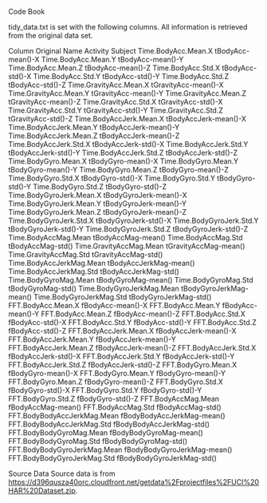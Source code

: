Code Book


tidy_data.txt is set with the following columns. All information is retrieved from the original data set. 


Column								Original Name
Activity
Subject	
Time.BodyAcc.Mean.X			tBodyAcc-mean()-X
Time.BodyAcc.Mean.Y			tBodyAcc-mean()-Y
Time.BodyAcc.Mean.Z			tBodyAcc-mean()-Z
Time.BodyAcc.Std.X			tBodyAcc-std()-X
Time.BodyAcc.Std.Y			tBodyAcc-std()-Y
Time.BodyAcc.Std.Z			tBodyAcc-std()-Z
Time.GravityAcc.Mean.X	tGravityAcc-mean()-X
Time.GravityAcc.Mean.Y	tGravityAcc-mean()-Y
Time.GravityAcc.Mean.Z	tGravityAcc-mean()-Z
Time.GravityAcc.Std.X		tGravityAcc-std()-X
Time.GravityAcc.Std.Y		tGravityAcc-std()-Y
Time.GravityAcc.Std.Z		tGravityAcc-std()-Z
Time.BodyAccJerk.Mean.X	tBodyAccJerk-mean()-X
Time.BodyAccJerk.Mean.Y	tBodyAccJerk-mean()-Y
Time.BodyAccJerk.Mean.Z	tBodyAccJerk-mean()-Z
Time.BodyAccJerk.Std.X	tBodyAccJerk-std()-X
Time.BodyAccJerk.Std.Y	tBodyAccJerk-std()-Y
Time.BodyAccJerk.Std.Z	tBodyAccJerk-std()-Z
Time.BodyGyro.Mean.X		tBodyGyro-mean()-X
Time.BodyGyro.Mean.Y		tBodyGyro-mean()-Y
Time.BodyGyro.Mean.Z		tBodyGyro-mean()-Z
Time.BodyGyro.Std.X			tBodyGyro-std()-X
Time.BodyGyro.Std.Y			tBodyGyro-std()-Y
Time.BodyGyro.Std.Z			tBodyGyro-std()-Z
Time.BodyGyroJerk.Mean.X	tBodyGyroJerk-mean()-X
Time.BodyGyroJerk.Mean.Y	tBodyGyroJerk-mean()-Y
Time.BodyGyroJerk.Mean.Z	tBodyGyroJerk-mean()-Z
Time.BodyGyroJerk.Std.X		tBodyGyroJerk-std()-X
Time.BodyGyroJerk.Std.Y		tBodyGyroJerk-std()-Y
Time.BodyGyroJerk.Std.Z		tBodyGyroJerk-std()-Z
Time.BodyAccMag.Mean			tBodyAccMag-mean()
Time.BodyAccMag.Std				tBodyAccMag-std()
Time.GravityAccMag.Mean		tGravityAccMag-mean()
Time.GravityAccMag.Std		tGravityAccMag-std()
Time.BodyAccJerkMag.Mean	tBodyAccJerkMag-mean()
Time.BodyAccJerkMag.Std		tBodyAccJerkMag-std()
Time.BodyGyroMag.Mean			tBodyGyroMag-mean()
Time.BodyGyroMag.Std			tBodyGyroMag-std()
Time.BodyGyroJerkMag.Mean	tBodyGyroJerkMag-mean()
Time.BodyGyroJerkMag.Std	tBodyGyroJerkMag-std()
FFT.BodyAcc.Mean.X				fBodyAcc-mean()-X
FFT.BodyAcc.Mean.Y				fBodyAcc-mean()-Y
FFT.BodyAcc.Mean.Z				fBodyAcc-mean()-Z
FFT.BodyAcc.Std.X					fBodyAcc-std()-X
FFT.BodyAcc.Std.Y					fBodyAcc-std()-Y
FFT.BodyAcc.Std.Z					fBodyAcc-std()-Z
FFT.BodyAccJerk.Mean.X		fBodyAccJerk-mean()-X
FFT.BodyAccJerk.Mean.Y		fBodyAccJerk-mean()-Y
FFT.BodyAccJerk.Mean.Z		fBodyAccJerk-mean()-Z
FFT.BodyAccJerk.Std.X			fBodyAccJerk-std()-X
FFT.BodyAccJerk.Std.Y			fBodyAccJerk-std()-Y
FFT.BodyAccJerk.Std.Z			fBodyAccJerk-std()-Z
FFT.BodyGyro.Mean.X				fBodyGyro-mean()-X
FFT.BodyGyro.Mean.Y				fBodyGyro-mean()-Y
FFT.BodyGyro.Mean.Z				fBodyGyro-mean()-Z
FFT.BodyGyro.Std.X				fBodyGyro-std()-X
FFT.BodyGyro.Std.Y				fBodyGyro-std()-Y
FFT.BodyGyro.Std.Z				fBodyGyro-std()-Z
FFT.BodyAccMag.Mean				fBodyAccMag-mean()
FFT.BodyAccMag.Std				fBodyAccMag-std()
FFT.BodyBodyAccJerkMag.Mean	fBodyBodyAccJerkMag-mean()
FFT.BodyBodyAccJerkMag.Std	fBodyBodyAccJerkMag-std()
FFT.BodyBodyGyroMag.Mean		fBodyBodyGyroMag-mean()
FFT.BodyBodyGyroMag.Std			fBodyBodyGyroMag-std()
FFT.BodyBodyGyroJerkMag.Mean	fBodyBodyGyroJerkMag-mean()
FFT.BodyBodyGyroJerkMag.Std		fBodyBodyGyroJerkMag-std()

Source Data
Source data is from https://d396qusza40orc.cloudfront.net/getdata%2Fprojectfiles%2FUCI%20HAR%20Dataset.zip.
